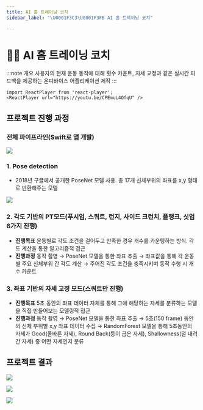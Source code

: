 ```yaml
---
title: AI 홈 트레이닝 코치
sidebar_label: "\U0001F3C3\U0001F3FB AI 홈 트레이닝 코치"

---
```

# 🏃🏻 AI 홈 트레이닝 코치

:::note 개요
사용자의 현재 운동 동작에 대해 횟수 카운트, 자세 교정과 같은 실시간 피드백을 제공하는 온디바이스 어플리케이션 제작
:::

    import ReactPlayer from 'react-player';
    <ReactPlayer url="https://youtu.be/CPEmuL4OfqU" />

## 프로젝트 진행 과정

### 전체 파이프라인(Swift로 앱 개발)

![](https://res.cloudinary.com/dr6b9c9ko/image/upload/v1666878435/conference/2021-2/1_qhqvws.png)

### 1. Pose detection

* 2018년 구글에서 공개한 PoseNet 모델 사용. 총 17개 신체부위의 좌표를 x,y 형태로 반환해주는 모델

![](https://res.cloudinary.com/dr6b9c9ko/image/upload/v1666878434/conference/2021-2/2_tsseva.png)

### 2. 각도 기반의 PT모드(푸시업, 스쿼트, 런지, 사이드 크런치, 플랭크, 싯업 6가지 진행)

* **진행목표**
  운동별로 각도 조건을 걸어두고 만족한 경우 개수를 카운팅하는 방식. 각도 계산을 통한 알고리즘적 접근
* **진행과정**
  동작 촬영 → PoseNet 모델을 통한 좌표 추출 → 좌표값을 통해 각 운동별 주요 신체부위 간 각도 계산 → 주어진 각도 조건을 충족시키며 동작 수행 시 개수 카운트

### 3. 좌표 기반의 자세 교정 모드(스쿼트만 진행)

* **진행목표**
  5초 동안의 좌표 데이터 자체를 통해 그에 해당하는 자세를 분류하는 모델을 직접 만들어보는 모델링적 접근
* **진행과정**
  동작 촬영 → PoseNet 모델을 통한 좌표 추출 → 5초(150 frame) 동안의 신체 부위별 x,y 좌표 데이터 수집 → RandomForest 모델을 통해 5초동안의 자세가 Good(올바른 자세), Round Back(등이 굽은 자세), Shallowness(덜 내려간 자세) 중 어떤 자세인지 분류

## 프로젝트 결과

![](https://res.cloudinary.com/dr6b9c9ko/image/upload/v1666878436/conference/2021-2/3_am1yur.png)

![](https://res.cloudinary.com/dr6b9c9ko/image/upload/v1666878695/conference/2021-2/5_bebngb.png)

![](https://res.cloudinary.com/dr6b9c9ko/image/upload/v1666878435/conference/2021-2/4_m1jcjl.png)
